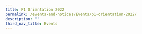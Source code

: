```yaml
---
title: P1 Orientation 2022
permalink: /events-and-notices/Events/p1-orientation-2022/
description: ""
third_nav_title: Events
---
```

